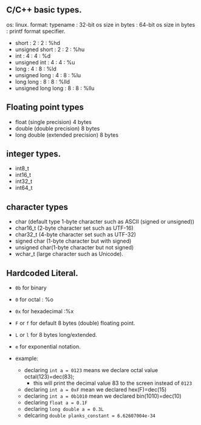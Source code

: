 ## C/C++ basic types.
os: linux.
format: typename : 32-bit os size in bytes : 64-bit os size in bytes : printf format specifier.
- short                 : 2 : 2 : %hd
- unsigned short        : 2 : 2 : %hu
- int                   : 4 : 4 : %d
- unsigned int          : 4 : 4 : %u
- long                  : 4 : 8 : %ld
- unsigned long         : 4 : 8 : %lu
- long long             : 8 : 8 : %lld
- unsigned long long    : 8 : 8 : %llu 

## Floating point types
- float (single precision) 4 bytes
- double (double precision) 8 bytes
- long double (extended precision) 8 bytes

## <cstdint> integer types.
- int8_t
- int16_t
- int32_t
- int64_t

## character types
- char  (default type 1-byte character such as ASCII (signed or unsigned))
- char16_t  (2-byte character set such as UTF-16)
- char32_t  (4-byte character set such as UTF-32)
- signed char (1-byte character but with signed)  
- unsigned char(1-byte character but not signed)
- wchar_t (large character such as Unicode).

## Hardcoded Literal.
- `0b` for binary
- `0` for octal : %o
- `0x` for hexadecimal :%x
- `F` or `f` for default 8 bytes (double) floating point.
- `L` or `l` for 8 bytes long/extended.
- `e` for exponential notation.

- example:
    - declaring `int a = 0123` means we declare octal value octal(123)=dec(83);
        - this will print the decimal value 83 to the screen instead of `0123`
    - declaring `int a = 0xF` mean we declared hex(F)=dec(15)
    - declaring `int a = 0b1010` mean we declared bin(1010)=dec(10)
    - declaring `float a = 0.1F`
    - declaring `long double a = 0.3L`
    - delcaring `double planks_constant = 6.62607004e-34`